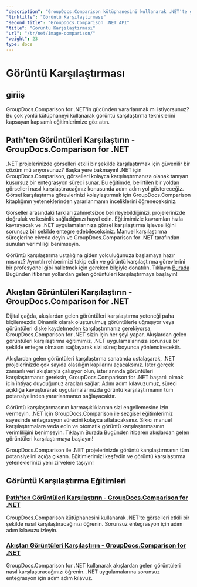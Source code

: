 ```yaml
---
"description": "GroupDocs.Comparison kütüphanesini kullanarak .NET'te görüntüleri verimli bir şekilde karşılaştırın. Yoldan veya akıştan sorunsuz entegrasyon için adım adım eğitimler."
"linktitle": "Görüntü Karşılaştırması"
"second_title": "GroupDocs.Comparison .NET API"
"title": "Görüntü Karşılaştırması"
"url": "/tr/net/image-comparison/"
"weight": 23
type: docs
---
```

# Görüntü Karşılaştırması


## giriiş

GroupDocs.Comparison for .NET'in gücünden yararlanmak mı istiyorsunuz? Bu çok yönlü kütüphaneyi kullanarak görüntü karşılaştırma tekniklerini kapsayan kapsamlı eğitimlerimize göz atın.

## Path'ten Görüntüleri Karşılaştırın - GroupDocs.Comparison for .NET

.NET projelerinizde görselleri etkili bir şekilde karşılaştırmak için güvenilir bir çözüm mü arıyorsunuz? Başka yere bakmayın! .NET için GroupDocs.Comparison, görselleri kolayca karşılaştırmanıza olanak tanıyan kusursuz bir entegrasyon süreci sunar. Bu eğitimde, belirtilen bir yoldan görselleri nasıl karşılaştıracağınız konusunda adım adım yol göstereceğiz. Görsel karşılaştırma görevlerinizi kolaylaştırmak için GroupDocs.Comparison kitaplığının yeteneklerinden yararlanmanın inceliklerini öğreneceksiniz.

Görseller arasındaki farkları zahmetsizce belirleyebildiğinizi, projelerinizde doğruluk ve kesinlik sağladığınızı hayal edin. Eğitimimizle kavramları hızla kavrayacak ve .NET uygulamalarınıza görsel karşılaştırma işlevselliğini sorunsuz bir şekilde entegre edebileceksiniz. Manuel karşılaştırma süreçlerine elveda deyin ve GroupDocs.Comparison for .NET tarafından sunulan verimliliği benimseyin.

Görüntü karşılaştırma ustalığına giden yolculuğunuza başlamaya hazır mısınız? Ayrıntılı rehberimizi takip edin ve görüntü karşılaştırma görevlerini bir profesyonel gibi halletmek için gereken bilgiyle donatılın. Tıklayın [Burada](./compare-images-from-path/) Bugünden itibaren yollardan gelen görüntüleri karşılaştırmaya başlayın!

## Akıştan Görüntüleri Karşılaştırın - GroupDocs.Comparison for .NET

Dijital çağda, akışlardan gelen görüntüleri karşılaştırma yeteneği paha biçilemezdir. Dinamik olarak oluşturulmuş görüntülerle uğraşıyor veya görüntüleri diske kaydetmeden karşılaştırmanız gerekiyorsa, GroupDocs.Comparison for .NET sizin için her şeyi yapar. Akışlardan gelen görüntüleri karşılaştırma eğitimimiz, .NET uygulamalarınıza sorunsuz bir şekilde entegre olmasını sağlayarak sizi süreç boyunca yönlendirecektir.

Akışlardan gelen görüntüleri karşılaştırma sanatında ustalaşarak, .NET projelerinizde çok sayıda olasılığın kapılarını açacaksınız. İster gerçek zamanlı veri akışlarıyla çalışıyor olun, ister anında görüntüleri karşılaştırmanız gereksin, GroupDocs.Comparison for .NET başarılı olmak için ihtiyaç duyduğunuz araçları sağlar. Adım adım kılavuzumuz, süreci açıklığa kavuşturarak uygulamalarınızda görüntü karşılaştırmanın tüm potansiyelinden yararlanmanızı sağlayacaktır.

Görüntü karşılaştırmasının karmaşıklıklarının sizi engellemesine izin vermeyin. .NET için GroupDocs.Comparison ile sezgisel eğitimlerimiz sayesinde entegrasyon sürecini kolayca atlatacaksınız. Sıkıcı manuel karşılaştırmalara veda edin ve otomatik görüntü karşılaştırmasının verimliliğini benimseyin. Tıklayın [Burada](./compare-images-from-stream/) Bugünden itibaren akışlardan gelen görüntüleri karşılaştırmaya başlayın!

GroupDocs.Comparison ile .NET projelerinizde görüntü karşılaştırmanın tüm potansiyelini açığa çıkarın. Eğitimlerimizi keşfedin ve görüntü karşılaştırma yeteneklerinizi yeni zirvelere taşıyın!
## Görüntü Karşılaştırma Eğitimleri
### [Path'ten Görüntüleri Karşılaştırın - GroupDocs.Comparison for .NET](./compare-images-from-path/)
GroupDocs.Comparison kütüphanesini kullanarak .NET'te görselleri etkili bir şekilde nasıl karşılaştıracağınızı öğrenin. Sorunsuz entegrasyon için adım adım kılavuzu izleyin.
### [Akıştan Görüntüleri Karşılaştırın - GroupDocs.Comparison for .NET](./compare-images-from-stream/)
GroupDocs.Comparison for .NET kullanarak akışlardan gelen görüntüleri nasıl karşılaştıracağınızı öğrenin. .NET uygulamalarına sorunsuz entegrasyon için adım adım kılavuz.